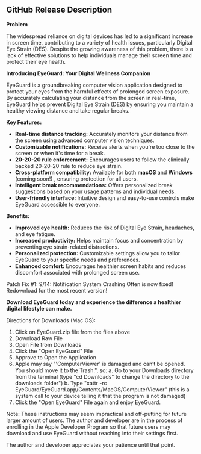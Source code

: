 ## **GitHub Release Description**

**Problem**

The widespread reliance on digital devices has led to a significant increase in screen time, contributing to a variety of health issues, particularly Digital Eye Strain (DES). Despite the growing awareness of this problem, there is a lack of effective solutions to help individuals manage their screen time and protect their eye health.

**Introducing EyeGuard: Your Digital Wellness Companion**

EyeGuard is a groundbreaking computer vision application designed to protect your eyes from the harmful effects of prolonged screen exposure. By accurately calculating your distance from the screen in real-time, EyeGuard helps prevent Digital Eye Strain (DES) by ensuring you maintain a healthy viewing distance and take regular breaks.

**Key Features:**

* **Real-time distance tracking:** Accurately monitors your distance from the screen using advanced computer vision techniques.
* **Customizable notifications:** Receive alerts when you're too close to the screen or when it's time for a break.
* **20-20-20 rule enforcement:** Encourages users to follow the clinically backed 20-20-20 rule to reduce eye strain.
* **Cross-platform compatibility:** Available for both **macOS** and **Windows** (coming soon!) , ensuring protection for all users.
* **Intelligent break recommendations:** Offers personalized break suggestions based on your usage patterns and individual needs.
* **User-friendly interface:** Intuitive design and easy-to-use controls make EyeGuard accessible to everyone.

**Benefits:**

* **Improved eye health:** Reduces the risk of Digital Eye Strain, headaches, and eye fatigue.
* **Increased productivity:** Helps maintain focus and concentration by preventing eye strain-related distractions.
* **Personalized protection:** Customizable settings allow you to tailor EyeGuard to your specific needs and preferences.
* **Enhanced comfort:** Encourages healthier screen habits and reduces discomfort associated with prolonged screen use.

Patch Fix #1:
9/14: Notification System Crashing Often is now fixed! Redownload for the most recent version!

**Download EyeGuard today and experience the difference a healthier digital lifestyle can make.**

Directions for Downloads (Mac OS):

1. Click on EyeGuard.zip file from the files above
2. Download Raw File
3. Open File from Downloads
4. Click the "Open EyeGuard" File
5. Approve to Open the Application
6. Apple may say "'ComputerViewer' is damaged and can’t be opened. You should move it to the Trash.", so:
   a. Go to your Downloads directory from the terminal (type "cd Downloads" to change the directory to the downloads folder")
   b. Type "xattr -rc EyeGuard/EyeGuard.app/Contents/MacOS/ComputerViewer" (this is a system call to your device telling it that the program is not damaged)
7. Click the "Open EyeGuard" File again and enjoy EyeGuard.

Note: These instructions may seem impractical and off-putting for future larger amount of users. The author and developer are in the process of enrolling in the Apple Developer Program so that future users may download and use EyeGuard without reaching into their settings first. 

The author and developer appreciates your patience until that point.
